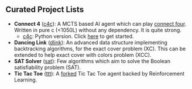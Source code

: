 ## Curated Project Lists

- **Connect 4** ([c4c](./c4c)): A MCTS based AI agent which can play [connect
  four](https://en.wikipedia.org/wiki/Connect_Four). Written in pure c (<1050L)
  without any dependency. It is quite strong.
  - [c4c](./c4c): Python version. Click [here](c4/README.md) to get started.
- **Dancing Link** ([dlink](./taocp/v4_dlink)): An advanced data structure
  implementing backtracking algorithms, for the exact cover problem (XC). This
  can be extended to help exact cover with colors problem (XCC).
- **SAT Solver** ([sat](./sat)): Few algorithms which aim to solve the Boolean
  satisfiability problem (SAT).
- **Tic Tac Toe** ([ttt](./ttt)): A [forked](https://github.com/antirez/ttt-rl)
  Tic Tac Toe agent backed by Reinforcement Learning.

